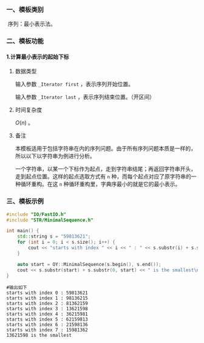 ### 一、模板类别

​	序列：最小表示法。

### 二、模板功能

#### 1.计算最小表示的起始下标

1. 数据类型

   输入参数 `_Iterator first` ，表示序列开始位置。

   输入参数 `_Iterator last` ，表示序列结束位置。（开区间）

2. 时间复杂度

   $O(n)$ 。

3. 备注

   本模板适用于包括字符串在内的序列问题。由于所有序列问题本质是一样的，所以以下以字符串为例进行分析。

   一个字符串，以某一个下标作为起点，走到字符串结尾；再返回字符串开头，走到起点位置。这样的起点选取方式有 `n` 种，而每个起点对应了原字符串的一种循环重构。在这 `n` 种循环重构里，字典序最小的就是它的最小表示。

### 三、模板示例

```c++
#include "IO/FastIO.h"
#include "STR/MinimalSequence.h"

int main() {
    std::string s = "59813621";
    for (int i = 0; i < s.size(); i++) {
        cout << "starts with index " << i << " : " << s.substr(i) + s.substr(0, i) << endl;
    }

    auto start = OY::MinimalSequence(s.begin(), s.end());
    cout << s.substr(start) + s.substr(0, start) << " is the smallest\n";
}
```

```
#输出如下
starts with index 0 : 59813621
starts with index 1 : 98136215
starts with index 2 : 81362159
starts with index 3 : 13621598
starts with index 4 : 36215981
starts with index 5 : 62159813
starts with index 6 : 21598136
starts with index 7 : 15981362
13621598 is the smallest

```

